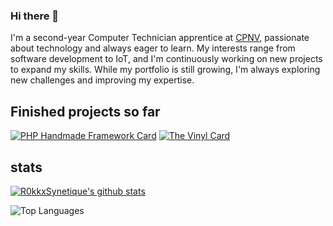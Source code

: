 ### Hi there 👋
I'm a second-year Computer Technician apprentice at [CPNV](https://www.cpnv.ch), passionate about technology and always eager to learn. My interests range from software development to IoT, and I'm continuously working on new projects to expand my skills. While my portfolio is still growing, I'm always exploring new challenges and improving my expertise.

## Finished projects so far
[![PHP Handmade Framework Card](https://github-readme-stats.vercel.app/api/pin/?username=CPNV-ES&repo=MAW11_Mugiwaras_Framework&show_icons=true&theme=dracula)](https://github.com/CPNV-ES/MAW11_Mugiwaras_Framework)
[![The Vinyl Card](https://github-readme-stats.vercel.app/api/pin/?username=CPNV-ES&repo=AWA1_The_Vinyl&show_icons=true&theme=dracula)](https://github.com/CPNV-ES/AWA1_The_Vinyl)

## stats
[![R0kkxSynetique's github stats](https://github-readme-stats.vercel.app/api?username=R0kkxSynetique&count_private=true&show_icons=true&theme=dracula)](https://github.com/R0kkxSynetique)

![Top Languages](https://github-readme-stats.vercel.app/api/top-langs/?username=R0kkxSynetique&layout=compact&hide=TSQL&theme=dracula&count_private=true&show_icons=true)
